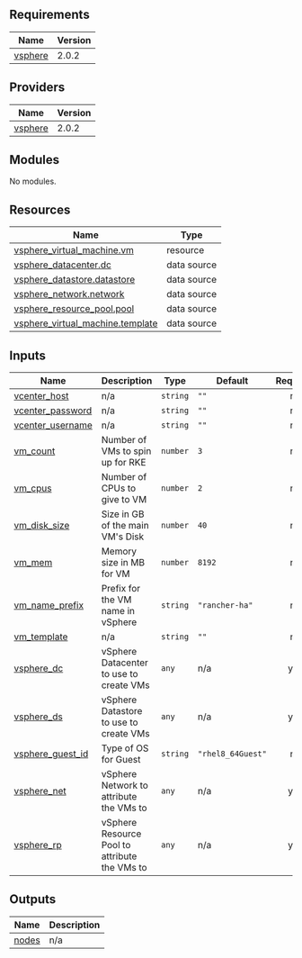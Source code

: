 ## Requirements

| Name | Version |
|------|---------|
| <a name="requirement_vsphere"></a> [vsphere](#requirement\_vsphere) | 2.0.2 |

## Providers

| Name | Version |
|------|---------|
| <a name="provider_vsphere"></a> [vsphere](#provider\_vsphere) | 2.0.2 |

## Modules

No modules.

## Resources

| Name | Type |
|------|------|
| [vsphere_virtual_machine.vm](https://registry.terraform.io/providers/hashicorp/vsphere/2.0.2/docs/resources/virtual_machine) | resource |
| [vsphere_datacenter.dc](https://registry.terraform.io/providers/hashicorp/vsphere/2.0.2/docs/data-sources/datacenter) | data source |
| [vsphere_datastore.datastore](https://registry.terraform.io/providers/hashicorp/vsphere/2.0.2/docs/data-sources/datastore) | data source |
| [vsphere_network.network](https://registry.terraform.io/providers/hashicorp/vsphere/2.0.2/docs/data-sources/network) | data source |
| [vsphere_resource_pool.pool](https://registry.terraform.io/providers/hashicorp/vsphere/2.0.2/docs/data-sources/resource_pool) | data source |
| [vsphere_virtual_machine.template](https://registry.terraform.io/providers/hashicorp/vsphere/2.0.2/docs/data-sources/virtual_machine) | data source |

## Inputs

| Name | Description | Type | Default | Required |
|------|-------------|------|---------|:--------:|
| <a name="input_vcenter_host"></a> [vcenter\_host](#input\_vcenter\_host) | n/a | `string` | `""` | no |
| <a name="input_vcenter_password"></a> [vcenter\_password](#input\_vcenter\_password) | n/a | `string` | `""` | no |
| <a name="input_vcenter_username"></a> [vcenter\_username](#input\_vcenter\_username) | n/a | `string` | `""` | no |
| <a name="input_vm_count"></a> [vm\_count](#input\_vm\_count) | Number of VMs to spin up for RKE | `number` | `3` | no |
| <a name="input_vm_cpus"></a> [vm\_cpus](#input\_vm\_cpus) | Number of CPUs to give to VM | `number` | `2` | no |
| <a name="input_vm_disk_size"></a> [vm\_disk\_size](#input\_vm\_disk\_size) | Size in GB of the main VM's Disk | `number` | `40` | no |
| <a name="input_vm_mem"></a> [vm\_mem](#input\_vm\_mem) | Memory size in MB for VM | `number` | `8192` | no |
| <a name="input_vm_name_prefix"></a> [vm\_name\_prefix](#input\_vm\_name\_prefix) | Prefix for the VM name in vSphere | `string` | `"rancher-ha"` | no |
| <a name="input_vm_template"></a> [vm\_template](#input\_vm\_template) | n/a | `string` | `""` | no |
| <a name="input_vsphere_dc"></a> [vsphere\_dc](#input\_vsphere\_dc) | vSphere Datacenter to use to create VMs | `any` | n/a | yes |
| <a name="input_vsphere_ds"></a> [vsphere\_ds](#input\_vsphere\_ds) | vSphere Datastore to use to create VMs | `any` | n/a | yes |
| <a name="input_vsphere_guest_id"></a> [vsphere\_guest\_id](#input\_vsphere\_guest\_id) | Type of OS for Guest | `string` | `"rhel8_64Guest"` | no |
| <a name="input_vsphere_net"></a> [vsphere\_net](#input\_vsphere\_net) | vSphere Network to attribute the VMs to | `any` | n/a | yes |
| <a name="input_vsphere_rp"></a> [vsphere\_rp](#input\_vsphere\_rp) | vSphere Resource Pool to attribute the VMs to | `any` | n/a | yes |

## Outputs

| Name | Description |
|------|-------------|
| <a name="output_nodes"></a> [nodes](#output\_nodes) | n/a |
